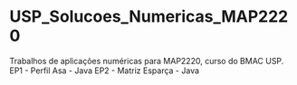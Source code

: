 # USP_Solucoes_Numericas_MAP2220
Trabalhos de aplicações numéricas para MAP2220, curso do BMAC USP.
EP1 - Perfil Asa - Java
EP2 - Matriz Esparça - Java